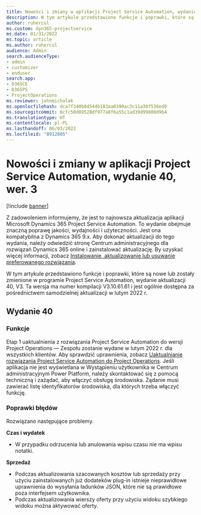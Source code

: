 ```yaml
---
title: Nowości i zmiany w aplikacji Project Service Automation, wydanie 40, wer. 3
description: W tym artykule przedstawiono funkcje i poprawki, które są dostępne w programie Microsoft Dynamics 365 Project Service Automation, aktualizacja 40, V3.
author: ruhercul
ms.custom: dyn365-projectservice
ms.date: 01/31/2022
ms.topic: article
ms.author: ruhercul
audience: Admin
search.audienceType:
- admin
- customizer
- enduser
search.app:
- D365CE
- D365PS
- ProjectOperations
ms.reviewer: johnmichalak
ms.openlocfilehash: dca7f340b8d544b183aa0390ac3c11a38f536ed0
ms.sourcegitcommit: 6cfc50d89528df977a8f6a55c1ad39d99800d9b4
ms.translationtype: HT
ms.contentlocale: pl-PL
ms.lasthandoff: 06/03/2022
ms.locfileid: "8912805"
---
```

# <a name="whats-new-or-changed-in-project-service-automation-update-release-40-v3"></a>Nowości i zmiany w aplikacji Project Service Automation, wydanie 40, wer. 3

[!include [banner](../includes/psa-now-project-operations.md)]

Z zadowoleniem informujemy, że jest to najnowsza aktualizacja aplikacji Microsoft Dynamics 365 Project Service Automation. To wydanie obejmuje znaczną poprawę jakości, wydajności i użyteczności. Jest ona kompatybilna z Dynamics 365 9.x. Aby dokonać aktualizacji do tego wydania, należy odwiedzić stronę Centrum administracyjnego dla rozwiązań Dynamics 365 online i zainstalować aktualizację. By uzyskać więcej informacji, zobacz [Instalowanie, aktualizowanie lub usuwanie preferowanego rozwiązania](/power-platform/admin/install-remove-preferred-solution).

W tym artykule przedstawiono funkcje i poprawki, które są nowe lub zostały zmienione w programie Project Service Automation, wydanie aktualizacji 40, V3. Ta wersja ma numer kompilacji V3.10.61.61 i jest ogólnie dostępna za pośrednictwem samodzielnej aktualizacji w lutym 2022 r.

## <a name="update-release-40"></a>Wydanie 40

### <a name="features"></a>Funkcje
Etap 1 uaktualnienia z rozwiązania Project Service Automation do wersji Project Operations — Zespołu zostanie wydane w lutym 2022 r. dla wszystkich klientów. Aby sprawdzić uprawnienia, zobacz [Uaktualnianie rozwiązania Project Service Automation do Project Operations](upgrade-project-operations-non-stocked.md). Jeśli aplikacja nie jest wyświetlana w Wystąpieniu użytkownika w Centrum administracyjnym Power Platform, należy skontaktować się z pomocą techniczną i zażądać, aby włączyć obsługę środowiska. Żądanie musi zawierać listę identyfikatorów środowiska, dla których trzeba włączyć funkcję.

### <a name="bug-fixes"></a>Poprawki błędów

Rozwiązano następujące problemy.

**Czas i wydatek**
- W przypadku odrzucenia lub anulowania wpisu czasu nie ma wpisu notatki. 

**Sprzedaż**

- Podczas aktualizowania szacowanych kosztów lub sprzedaży przy użyciu zainstalowanych już dodateków plug-in istnieje nieprawidłowe uprawnienia do wysyłania ładunków JSON, które nie są prawidłowe poza interfejsem użytkownika.
- Podczas aktualizowania wierszy oferty przy użyciu widoku szybkiego widoku można aktywować oferty.
